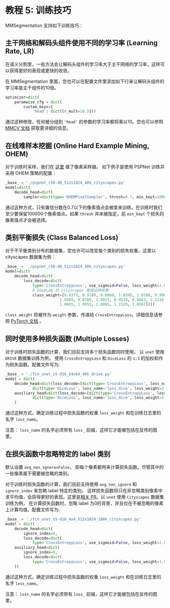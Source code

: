 # 教程 5: 训练技巧

MMSegmentation 支持如下训练技巧：

## 主干网络和解码头组件使用不同的学习率 (Learning Rate, LR)

在语义分割里，一些方法会让解码头组件的学习率大于主干网络的学习率，这样可以获得更好的表现或更快的收敛。

在 MMSegmentation 里面，您也可以在配置文件里添加如下行来让解码头组件的学习率是主干组件的10倍。

```python
optimizer=dict(
    paramwise_cfg = dict(
        custom_keys={
            'head': dict(lr_mult=10.)}))
```

通过这种修改，任何被分组到 `'head'` 的参数的学习率都将乘以10。您也可以参照 [MMCV 文档](https://mmcv.readthedocs.io/en/latest/api.html#mmcv.runner.DefaultOptimizerConstructor)  获取更详细的信息。

## 在线难样本挖掘 (Online Hard Example Mining, OHEM)

对于训练时采样，我们在 [这里](https://github.com/open-mmlab/mmsegmentation/tree/master/mmseg/core/seg/sampler) 做了像素采样器。
如下例子是使用 PSPNet 训练并采用 OHEM 策略的配置：

```python
_base_ = './pspnet_r50-d8_512x1024_40k_cityscapes.py'
model=dict(
    decode_head=dict(
        sampler=dict(type='OHEMPixelSampler', thresh=0.7, min_kept=100000)) )
```

通过这种方式，只有置信分数在0.7以下的像素值点会被拿来训练。在训练时我们至少要保留100000个像素值点。如果 `thresh` 并未被指定，前 `min_kept`
个损失的像素值点才会被选择。

## 类别平衡损失 (Class Balanced Loss)

对于不平衡类别分布的数据集，您也许可以改变每个类别的损失权重。这里以 cityscapes 数据集为例：

```python
_base_ = './pspnet_r50-d8_512x1024_40k_cityscapes.py'
model=dict(
    decode_head=dict(
        loss_decode=dict(
            type='CrossEntropyLoss', use_sigmoid=False, loss_weight=1.0,
            # DeepLab 对 cityscapes 使用这种权重
            class_weight=[0.8373, 0.9180, 0.8660, 1.0345, 1.0166, 0.9969, 0.9754,
                        1.0489, 0.8786, 1.0023, 0.9539, 0.9843, 1.1116, 0.9037,
                        1.0865, 1.0955, 1.0865, 1.1529, 1.0507])))
```

`class_weight` 将被作为 `weight` 参数，传递给 `CrossEntropyLoss`。详细信息请参照 [PyTorch 文档](https://pytorch.org/docs/stable/nn.html?highlight=crossentropy#torch.nn.CrossEntropyLoss) 。

## 同时使用多种损失函数 (Multiple Losses)

对于训练时损失函数的计算，我们目前支持多个损失函数同时使用。 以 `unet` 使用 `DRIVE` 数据集训练为例，
使用 `CrossEntropyLoss` 和 `DiceLoss` 的 `1:3` 的加权和作为损失函数。配置文件写为:

```python
_base_ = './fcn_unet_s5-d16_64x64_40k_drive.py'
model = dict(
    decode_head=dict(loss_decode=[dict(type='CrossEntropyLoss', loss_name='loss_ce', loss_weight=1.0),
            dict(type='DiceLoss', loss_name='loss_dice', loss_weight=3.0)]),
    auxiliary_head=dict(loss_decode=[dict(type='CrossEntropyLoss', loss_name='loss_ce',loss_weight=1.0),
            dict(type='DiceLoss', loss_name='loss_dice', loss_weight=3.0)]),
    )
```

通过这种方式，确定训练过程中损失函数的权重 `loss_weight` 和在训练日志里的名字 `loss_name`。

注意： `loss_name` 的名字必须带有 `loss_` 前缀，这样它才能被包括在反传的图里。

## 在损失函数中忽略特定的 label 类别

默认设置 `avg_non_ignore=False`， 即每个像素都用来计算损失函数。尽管其中的一些像素属于需要被忽略的类别。

对于训练时损失函数的计算，我们目前支持使用 `avg_non_ignore` 和 `ignore_index` 来忽略 label 特定的类别。 这样损失函数将只在非忽略类别像素中求平均值，会获得更好的表现。这里是[相关 PR](https://github.com/open-mmlab/mmsegmentation/pull/1409)。以 `unet` 使用 `Cityscapes` 数据集训练为例，
在计算损失函数时，忽略 label 为0的背景，并且仅在不被忽略的像素上计算均值。配置文件写为:

```python
_base_ = './fcn_unet_s5-d16_4x4_512x1024_160k_cityscapes.py'
model = dict(
    decode_head=dict(
        ignore_index=0,
        loss_decode=dict(
            type='CrossEntropyLoss', use_sigmoid=False, loss_weight=1.0, avg_non_ignore=True),
    auxiliary_head=dict(
        ignore_index=0,
        loss_decode=dict(
            type='CrossEntropyLoss', use_sigmoid=False, loss_weight=1.0, avg_non_ignore=True)),
    ))
```

通过这种方式，确定训练过程中损失函数的权重 `loss_weight` 和在训练日志里的名字 `loss_name`。

注意： `loss_name` 的名字必须带有 `loss_` 前缀，这样它才能被包括在反传的图里。

